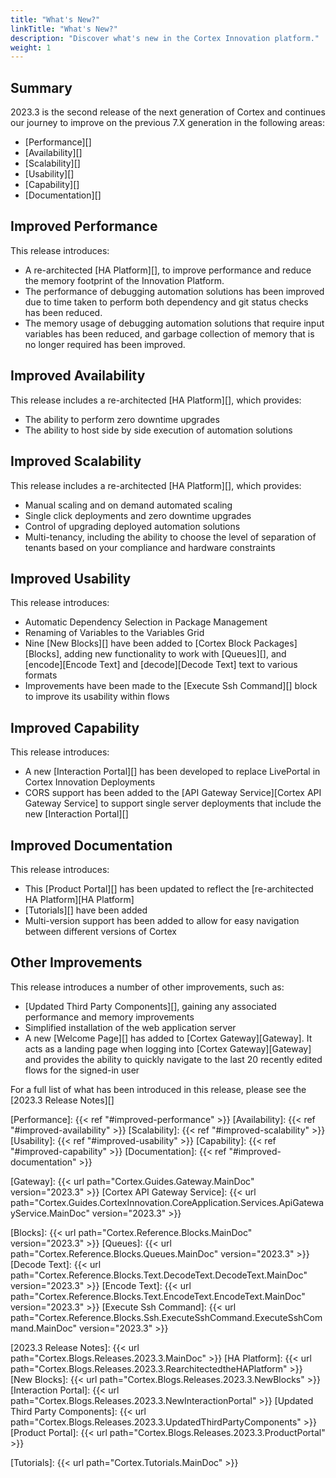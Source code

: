 ```yaml
---
title: "What's New?"
linkTitle: "What's New?"
description: "Discover what's new in the Cortex Innovation platform."
weight: 1
---
```


## Summary

2023.3 is the second release of the next generation of Cortex and continues our journey to improve on the previous 7.X generation in the following areas:

- [Performance][]
- [Availability][]
- [Scalability][]
- [Usability][]
- [Capability][]
- [Documentation][]

## Improved Performance

This release introduces:

- A re-architected [HA Platform][], to improve performance and reduce the memory footprint of the Innovation Platform.
- The performance of debugging automation solutions has been improved due to time taken to perform both dependency and git status checks has been reduced.  
- The memory usage of debugging automation solutions that require input variables has been reduced, and garbage collection of memory that is no longer required has been improved.

## Improved Availability

This release includes a re-architected [HA Platform][], which provides:

- The ability to perform zero downtime upgrades
- The ability to host side by side execution of automation solutions

## Improved Scalability

This release includes a re-architected [HA Platform][], which provides:

- Manual scaling and on demand automated scaling
- Single click deployments and zero downtime upgrades
- Control of upgrading deployed automation solutions
- Multi-tenancy, including the ability to choose the level of separation of tenants based on your compliance and hardware constraints

## Improved Usability

This release introduces:

- Automatic Dependency Selection in Package Management
- Renaming of Variables to the Variables Grid
- Nine [New Blocks][] have been added to [Cortex Block Packages][Blocks], adding new functionality to work with [Queues][], and [encode][Encode Text] and [decode][Decode Text] text to various formats
- Improvements have been made to the [Execute Ssh Command][] block to improve its usability within flows

## Improved Capability

This release introduces:

- A new [Interaction Portal][] has been developed to replace LivePortal in Cortex Innovation Deployments
- CORS support has been added to the [API Gateway Service][Cortex API Gateway Service] to support single server deployments that include the new [Interaction Portal][]

## Improved Documentation

This release introduces:

- This [Product Portal][] has been updated to reflect the [re-architected HA Platform][HA Platform]
- [Tutorials][] have been added
- Multi-version support has been added to allow for easy navigation between different versions of Cortex

## Other Improvements

This release introduces a number of other improvements, such as:

- [Updated Third Party Components][], gaining any associated performance and memory improvements
- Simplified installation of the web application server
- A new [Welcome Page][] has added to [Cortex Gateway][Gateway]. It acts as a landing page when logging into [Cortex Gateway][Gateway] and provides the ability to quickly navigate to the last 20 recently edited flows for the signed-in user

For a full list of what has been introduced in this release, please see the [2023.3 Release Notes][]

[Performance]: {{< ref "#improved-performance" >}}
[Availability]: {{< ref "#improved-availability" >}}
[Scalability]: {{< ref "#improved-scalability" >}}
[Usability]: {{< ref "#improved-usability" >}}
[Capability]: {{< ref "#improved-capability" >}}
[Documentation]: {{< ref "#improved-documentation" >}}

[Gateway]: {{< url path="Cortex.Guides.Gateway.MainDoc" version="2023.3" >}}
[Cortex API Gateway Service]: {{< url path="Cortex.Guides.CortexInnovation.CoreApplication.Services.ApiGatewayService.MainDoc" version="2023.3" >}}

[Blocks]: {{< url path="Cortex.Reference.Blocks.MainDoc" version="2023.3" >}}
[Queues]: {{< url path="Cortex.Reference.Blocks.Queues.MainDoc" version="2023.3" >}}
[Decode Text]: {{< url path="Cortex.Reference.Blocks.Text.DecodeText.DecodeText.MainDoc" version="2023.3" >}}
[Encode Text]: {{< url path="Cortex.Reference.Blocks.Text.EncodeText.EncodeText.MainDoc" version="2023.3" >}}
[Execute Ssh Command]: {{< url path="Cortex.Reference.Blocks.Ssh.ExecuteSshCommand.ExecuteSshCommand.MainDoc" version="2023.3" >}}

[2023.3 Release Notes]: {{< url path="Cortex.Blogs.Releases.2023.3.MainDoc" >}}
[HA Platform]: {{< url path="Cortex.Blogs.Releases.2023.3.RearchitectedtheHAPlatform" >}}
[New Blocks]: {{< url path="Cortex.Blogs.Releases.2023.3.NewBlocks" >}}
[Interaction Portal]: {{< url path="Cortex.Blogs.Releases.2023.3.NewInteractionPortal" >}}
[Updated Third Party Components]: {{< url path="Cortex.Blogs.Releases.2023.3.UpdatedThirdPartyComponents" >}}
[Product Portal]: {{< url path="Cortex.Blogs.Releases.2023.3.ProductPortal" >}}

[Tutorials]: {{< url path="Cortex.Tutorials.MainDoc" >}}
